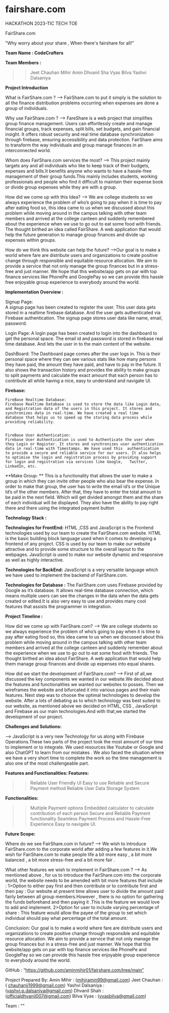 # fairshare.com
HACKATHON 2023-TIC TECH TOE

FairShare.com

"Why worry about your share ,
When there's fairshare for all!”

**Team Name : 
CodeCrafters** 

**Team Members :**

>> Jeet Chauhan
>> Mihir Amin
>> Dhvanil Sha
>> Vyas Bilva
>> Yashvi Dalsaniya


**Project Introduction**


What is FairShare.com ? 
--> FairShare.com to put it simply is the solution to all the finance distribution problems occurring when expenses are done a group of individuals.

Why use FairShare.com ? 
--> FareShare is a web project that simplifies group finance management. Users can effortlessly create and manage financial groups, track expenses, split bills, set budgets, and gain financial insight. It offers robust security and real time database synchronization through firebase, ensuring accessibility and data protection. FairShare aims to transform the way individuals and group manage finances in an interconnected world. 

Whom does FairShare.com services the most?
--> This project mainly targets any and all individuals who like to keep track of their budgets, expenses and bills.It benefits anyone who wants to have a hassle-free management of their group funds.This mainly includes students, working professionals and people who find it difficult to maintain their expense book or divide group expenses while they are with a group. 

How did we come up with this Idea?
--> We are college students so we always experience the problem of who’s going to pay when it is time to pay after eating food so, this idea came to us when we discussed about this problem while moving around in the campus talking with other team members and arrived at the college canteen and suddenly remembered about the experience when we use to go out to eat some food with friends. The thought birthed an idea called FairShare. A web application that would help the future generation to manage group finances and divide up expenses within groups.


How do we think this website can help the future?
-->Our goal is to make a world where fare are distribute users and organizations to create positive change through  responsible and equitable resource allocation. We aim to provide a service that not only manage the group finances but in a stress-free and just manner. We hope that this website/app gets on par with top finance services like PhonePe and GooglePay so we can provide this hassle free enjoyable group experience to everybody around the world.


**Implementation Overview :**

Signup Page:  
    A signup page has been created to register the user. This user data gets stored in a realtime firebase database. And the user gets authenticated via Firebase authentication. The signup page stores user data like name, email, password.

Login Page:
    A login page has been created to login into the dashboard to get the personal space. The email id and password is stored in firebase real time database. And lets the user in to the main content of the website.

DashBoard: 
    The Dashboard page comes after the user logs in. This is their personal space where they can see various stats like how many persons they have paid, the amount they have paid, and have to pay in the future. It also shows the transaction history and provides the ability to make groups to split payments and calculate the exact amount that each person has to contribute all while having a nice, easy to understand and navigate UI.


**Firebase:**

	FireBase Realtime Database:
	Firebase Realtime Database is used to store the data like Login data, and Registration data of the users in this project. It stores and synchronizes data in real-time. We have created a real time 		database that helps us to speed up the storing data process while providing reliability.


	FireBase User Authentication:
	Firebase User Authentication is used to Authenticate the user when they Login or Register. It stores and synchronizes user authentication data in real-time with Timestamps. We have used this 	authentication to provide a secure and reliable service for our users. It also helps to optimise the login and registration process by providing support for login and registration via services like Google, 	Twitter, LinkedIn, etc.


**Make Group: **
    This is a functionality that allows the user to make a group in which they can invite other people who also bear the expense. In order to make that group, the user has to write the email id’s or the Unique Id’s of the other members. After that, they have to enter the total amount to be paid in the next field. Which will get divided amongst them and the share of each individual will be displayed. They also have the ability to pay right there and there using the integrated payment button

**Technology Stack :**

**Technologies for FrontEnd:**
    HTML ,CSS and JavaScript is the Frontend technologies used by our team to create the FairShare.com website. HTML is the basic building block language used when it comes to developing a frontend of any 	project. CSS is used by our team to make our website attractive and to provide some structure to the overall layout to the webpages. JavaScript is used to make our website dynamic and responsive as well 	as highly interactive.
 
**Technologies for BackEnd:**
    JavaScript is a very versatile language which we have used to implement the backend of FairShare.com.

**Technologies for Database :**
    The FairShare.com uses Firebase provided by Google as it’s database. It allows real-time database connection, which means multiple users can see the changes in the data when the data gets created or 		edited.It is also very easy to use and provides many cool features that assists the programmer in integration.


**Project Timeline :**

How did we come up with FairShare.com? 
--> We are college students so we always experience the problem of who’s going to pay when it is time to pay after eating food so, this idea came to us when we discussed about this problem while moving around in the campus talking with other team members and arrived at the college canteen and suddenly remember about the experience when we use to go out to eat some food with friends. The thought birthed an idea about FairShare. A web application that would help them manage group finances and divide up expenses into equal shares. 

How did we start the development of FairShare.com?
--> First of all,we discussed the key components we wanted in our website.We decided about the features and functionalities we wanted our websites to posses. Then we wireframes the website and bifurcated it into various pages and their main features. Next step was to choose the optimal technologies to develop the website. After a lots of debating as to which technology was best suited to our website, as mentioned above we decided on HTML, CSS , JavaScript and Firebase as our main technologies.And with that,we started the development of our project.


**Challenges and Solutions:**

--> JavaScript is a very new Technology for us along with Firebase Operations.These two parts of the project took the most amount of our time to implement or to integrate. We used resources like Youtube or Google and also ChatGPT to learn from our mistakes .
We also faced the situation where we have a very short time to complete the work so the time management is also one of the most challengeable part.

**Features and Functionalities:
Features:**
>>Reliable
>>User Friendly UI
>>Easy to use
>>Reliable and Secure Payment method
>>Reliable User Data Storage System

**Functionalities:**
>>Multiple Payment options
>>Embedded calculator to calculate contribution of each person
>>Secure and Reliable Payment functionality
>>Seamless Payment Process and Hassle-Free Experience
>>Easy to navigate UI.
 

**Future Scope:**

Where do we see FairShare.com in future?
--> We wish to introduce FairShare.com to the corporate world after adding a few features in it.We wish for FairShare.com to make people life a bit more easy , a bit more balanced , a bit more stress-free and a bit more fair . 

What other features we wish to implement in FairShare.com ?
--> As mentioned above , for us to introduce the FairShare.com into the corporate world, the website needs to be amended with bit more features that include : 
1>Option to either pay first and then contribute or to contribute first and then pay : Our website at present time allows user to divide the amount paid fairly between all group members.However , there is no option for gathering the funds beforehand and then paying it .This is the feature we would love to add and implement. 
2>Option for user to include varying percentage of share : This feature would allow the payee of the group to set which individual should pay what percentage of the total amount.



Conclusion:
   Our goal is to make a world where fare are distribute users and organizations to create positive change through responsible and equitable resource allocation. We aim to provide a service that not only manage the group finances but in a stress-free and just manner. We hope that this website/app gets on par with top finance services like PhonePe and GooglePay so we can provide this hassle free enjoyable group experience to everybody around the world. 

GitHub : “https://github.com/aminmihir01/fairshare.com/tree/main”

Project Prepared By:
	 Amin Mihir         : (mihiramin99@gmail.com)
	 Jeet Chauhan       : ( chauhanjj1999@gmail.com)
	 Yashvi Dalsaniya   : (yashvi.p.dalsaniya@gmail.com)
	 Dhvanil Shah       : (officialdhvanil007@gmail.com)
	 Bilva Vyas         : (vyasbilva@gmail.com)

Team : "<CodeCrafters>"
